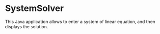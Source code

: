 # SystemSolver

This Java application allows to enter a system of linear equation, and then displays the solution.